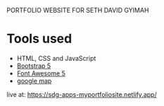 PORTFOLIO WEBSITE FOR SETH DAVID GYIMAH

# Tools used #
* HTML, CSS and JavaScript
* [Bootstrap 5](https://getbootstrap.com/docs/5.0/getting-started/introduction/)
* [Font Awesome 5](https://fontawesome.com/)
* [google map](https://www.embed-map.com/)


live at: https://sdg-apps-myportfoliosite.netlify.app/
